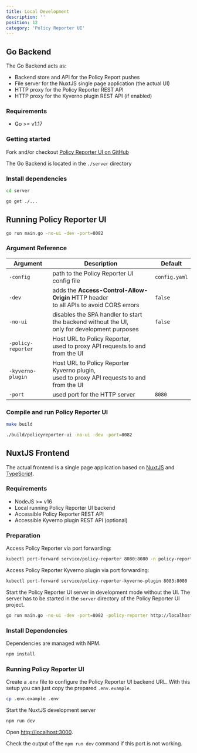 ```yaml
---
title: Local Development
description: ''
position: 12
category: 'Policy Reporter UI'
---
```


## Go Backend

The Go Backend acts as:

* Backend store and API for the Policy Report pushes
* File server for the NuxtJS single page application (the actual UI)
* HTTP proxy for the Policy Reporter REST API
* HTTP proxy for the Kyverno plugin REST API (if enabled)

### Requirements

* Go >= v1.17

### Getting started

Fork and/or checkout <a href="https://github.com/kyverno/policy-reporter-ui" target="_blank">Policy Reporter UI on GitHub</a>

The Go Backend is located in the `./server` directory

### Install dependencies

```bash
cd server

go get ./...
```

## Running Policy Reporter UI

```bash
go run main.go -no-ui -dev -port=8082
```

### Argument Reference

| Argument            | Description                                                                                  |Default       |
|---------------------|----------------------------------------------------------------------------------------------|------------- |
| `-config`           | path to the Policy Reporter UI config file                                                   |`config.yaml` |
| `-dev`              | adds the __Access-Control-Allow-Origin__ HTTP header<br>to all APIs to avoid CORS errors      |`false`       |
| `-no-ui`            | disables the SPA handler to start the backend without the UI,<br>only for development purposes |`false`       |
| `-policy-reporter`  | Host URL to Policy Reporter,<br>used to proxy API requests to and from the UI                    |              |
| `-kyverno-plugin`   | Host URL to Policy Reporter Kyverno plugin,<br>used to proxy API requests to and from the UI     |              |
| `-port`             | used port for the HTTP server                                                                |`8080`        |

### Compile and run Policy Reporter UI

```bash
make build

./build/policyreporter-ui -no-ui -dev -port=8082
```

## NuxtJS Frontend

The actual frontend is a single page application based on <a href="https://nuxtjs.org/" target="_blank">NuxtJS</a> and <a href="https://www.typescriptlang.org/" target="_blank">TypeScript</a>.

### Requirements

* NodeJS >= v16
* Local running Policy Reporter UI backend
* Accessible Policy Reporter REST API
* Accessible Kyverno plugin REST API (optional)

### Preparation

Access Policy Reporter via port forwarding:

```bash
kubectl port-forward service/policy-reporter 8080:8080 -n policy-reporter
```

Access Policy Reporter Kyverno plugin via port forwarding:

```bash
kubectl port-forward service/policy-reporter-kyverno-plugin 8083:8080 -n policy-reporter
```

Start the Policy Reporter UI server in development mode without the UI. The server has to be started in the `server` directory of the Policy Reporter UI project.

```bash
go run main.go -no-ui -dev -port=8082 -policy-reporter http://localhost:8080 -kyverno-plugin http://localhost:8083
```

### Install Dependencies

Dependencies are managed with NPM.

```bash
npm install
```

### Running Policy Reporter UI

Create a .env file to configure the Policy Reporter UI backend URL. With this setup you can just copy the prepared `.env.example`.

```bash
cp .env.example .env
```

Start the NuxtJS development server

```bash
npm run dev
```

Open <a href="http://localhost:3000" target="_blank">http://localhost:3000</a>.

Check the output of the `npm run dev` command if this port is not working.
